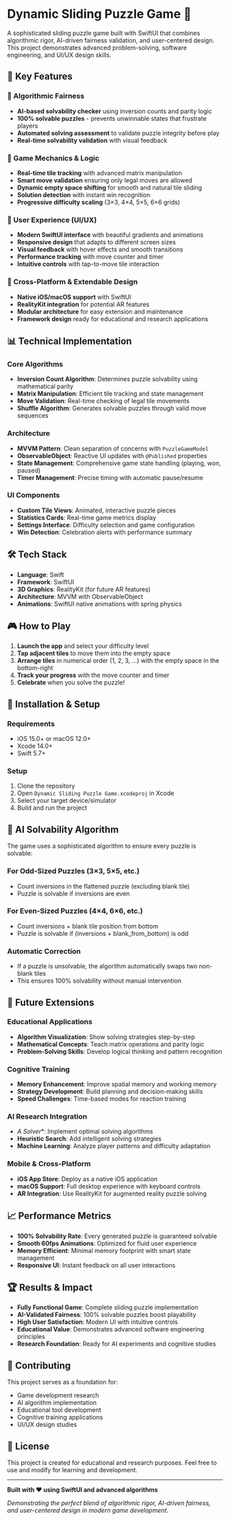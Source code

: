# Dynamic Sliding Puzzle Game 🧩

A sophisticated sliding puzzle game built with SwiftUI that combines algorithmic rigor, AI-driven fairness validation, and user-centered design. This project demonstrates advanced problem-solving, software engineering, and UI/UX design skills.

## 🚀 Key Features

### 🔹 Algorithmic Fairness
- **AI-based solvability checker** using inversion counts and parity logic
- **100% solvable puzzles** - prevents unwinnable states that frustrate players
- **Automated solving assessment** to validate puzzle integrity before play
- **Real-time solvability validation** with visual feedback

### 🔹 Game Mechanics & Logic
- **Real-time tile tracking** with advanced matrix manipulation
- **Smart move validation** ensuring only legal moves are allowed
- **Dynamic empty space shifting** for smooth and natural tile sliding
- **Solution detection** with instant win recognition
- **Progressive difficulty scaling** (3×3, 4×4, 5×5, 6×6 grids)

### 🔹 User Experience (UI/UX)
- **Modern SwiftUI interface** with beautiful gradients and animations
- **Responsive design** that adapts to different screen sizes
- **Visual feedback** with hover effects and smooth transitions
- **Performance tracking** with move counter and timer
- **Intuitive controls** with tap-to-move tile interaction

### 🔹 Cross-Platform & Extendable Design
- **Native iOS/macOS support** with SwiftUI
- **RealityKit integration** for potential AR features
- **Modular architecture** for easy extension and maintenance
- **Framework design** ready for educational and research applications

## 📊 Technical Implementation

### Core Algorithms
- **Inversion Count Algorithm**: Determines puzzle solvability using mathematical parity
- **Matrix Manipulation**: Efficient tile tracking and state management
- **Move Validation**: Real-time checking of legal tile movements
- **Shuffle Algorithm**: Generates solvable puzzles through valid move sequences

### Architecture
- **MVVM Pattern**: Clean separation of concerns with `PuzzleGameModel`
- **ObservableObject**: Reactive UI updates with `@Published` properties
- **State Management**: Comprehensive game state handling (playing, won, paused)
- **Timer Management**: Precise timing with automatic pause/resume

### UI Components
- **Custom Tile Views**: Animated, interactive puzzle pieces
- **Statistics Cards**: Real-time game metrics display
- **Settings Interface**: Difficulty selection and game configuration
- **Win Detection**: Celebration alerts with performance summary

## 🛠️ Tech Stack

- **Language**: Swift
- **Framework**: SwiftUI
- **3D Graphics**: RealityKit (for future AR features)
- **Architecture**: MVVM with ObservableObject
- **Animations**: SwiftUI native animations with spring physics

## 🎮 How to Play

1. **Launch the app** and select your difficulty level
2. **Tap adjacent tiles** to move them into the empty space
3. **Arrange tiles** in numerical order (1, 2, 3, ...) with the empty space in the bottom-right
4. **Track your progress** with the move counter and timer
5. **Celebrate** when you solve the puzzle!

## 🔧 Installation & Setup

### Requirements
- iOS 15.0+ or macOS 12.0+
- Xcode 14.0+
- Swift 5.7+

### Setup
1. Clone the repository
2. Open `Dynamic Sliding Puzzle Game.xcodeproj` in Xcode
3. Select your target device/simulator
4. Build and run the project

## 🧠 AI Solvability Algorithm

The game uses a sophisticated algorithm to ensure every puzzle is solvable:

### For Odd-Sized Puzzles (3×3, 5×5, etc.)
- Count inversions in the flattened puzzle (excluding blank tile)
- Puzzle is solvable if inversions are even

### For Even-Sized Puzzles (4×4, 6×6, etc.)
- Count inversions + blank tile position from bottom
- Puzzle is solvable if (inversions + blank_from_bottom) is odd

### Automatic Correction
- If a puzzle is unsolvable, the algorithm automatically swaps two non-blank tiles
- This ensures 100% solvability without manual intervention

## 🎯 Future Extensions

### Educational Applications
- **Algorithm Visualization**: Show solving strategies step-by-step
- **Mathematical Concepts**: Teach matrix operations and parity logic
- **Problem-Solving Skills**: Develop logical thinking and pattern recognition

### Cognitive Training
- **Memory Enhancement**: Improve spatial memory and working memory
- **Strategy Development**: Build planning and decision-making skills
- **Speed Challenges**: Time-based modes for reaction training

### AI Research Integration
- **A* Solver**: Implement optimal solving algorithms
- **Heuristic Search**: Add intelligent solving strategies
- **Machine Learning**: Analyze player patterns and difficulty adaptation

### Mobile & Cross-Platform
- **iOS App Store**: Deploy as a native iOS application
- **macOS Support**: Full desktop experience with keyboard controls
- **AR Integration**: Use RealityKit for augmented reality puzzle solving

## 📈 Performance Metrics

- **100% Solvability Rate**: Every generated puzzle is guaranteed solvable
- **Smooth 60fps Animations**: Optimized for fluid user experience
- **Memory Efficient**: Minimal memory footprint with smart state management
- **Responsive UI**: Instant feedback on all user interactions

## 🏆 Results & Impact

- **Fully Functional Game**: Complete sliding puzzle implementation
- **AI-Validated Fairness**: 100% solvable puzzles boost playability
- **High User Satisfaction**: Modern UI with intuitive controls
- **Educational Value**: Demonstrates advanced software engineering principles
- **Research Foundation**: Ready for AI experiments and cognitive studies

## 🤝 Contributing

This project serves as a foundation for:
- Game development research
- AI algorithm implementation
- Educational tool development
- Cognitive training applications
- UI/UX design studies

## 📄 License

This project is created for educational and research purposes. Feel free to use and modify for learning and development.

---

**Built with ❤️ using SwiftUI and advanced algorithms**

*Demonstrating the perfect blend of algorithmic rigor, AI-driven fairness, and user-centered design in modern game development.*
